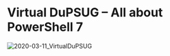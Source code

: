 # Virtual DuPSUG – All about PowerShell 7

![2020-03-11_VirtualDuPSUG](https://user-images.githubusercontent.com/12744735/77551090-33c4f000-6eb2-11ea-90e6-9e59df039507.jpg)
